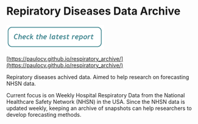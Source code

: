 # Repiratory Diseases Data Archive

[![Respiratory Archive](./media/check_report_btn.png)](https://paulocv.github.io/respiratory_archive/)

[https://paulocv.github.io/respiratory_archive/](https://paulocv.github.io/respiratory_archive/)

Repiratory diseases achived data. Aimed to help research on forecasting NHSN data.

Current focus is on Weekly Hospital Respiratory Data from the National Healthcare Safety Network (NHSN) in the USA.
Since the NHSN data is updated weekly, keeping an archive of snapshots can help researchers to develop forecasting methods.
